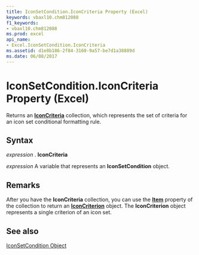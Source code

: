 ```yaml
---
title: IconSetCondition.IconCriteria Property (Excel)
keywords: vbaxl10.chm812088
f1_keywords:
- vbaxl10.chm812088
ms.prod: excel
api_name:
- Excel.IconSetCondition.IconCriteria
ms.assetid: d1e8b186-2f84-3160-9a57-be7d1a38889d
ms.date: 06/08/2017
---
```



# IconSetCondition.IconCriteria Property (Excel)

Returns an  **[IconCriteria](Excel.IconCriteria.md)** collection, which represents the set of criteria for an icon set conditional formatting rule.


## Syntax

 _expression_ . **IconCriteria**

 _expression_ A variable that represents an **IconSetCondition** object.


## Remarks

After you have the  **IconCriteria** collection, you can use the **[Item](Excel.IconCriteria.Item.md)** property of the collection to return an **[IconCriterion](Excel.IconCriterion.md)** object. The **IconCriterion** object represents a single criterion of an icon set.


## See also


[IconSetCondition Object](Excel.IconSetCondition.md)

